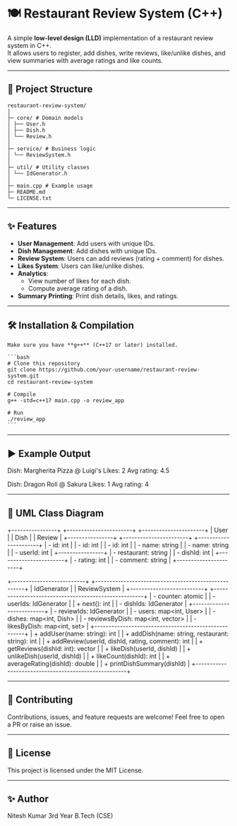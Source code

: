 # 🍽️ Restaurant Review System (C++)

A simple **low-level design (LLD)** implementation of a restaurant review system in C++.  
It allows users to register, add dishes, write reviews, like/unlike dishes, and view summaries with average ratings and like counts.

---

## 📂 Project Structure

    restaurant-review-system/
    │
    ├─ core/ # Domain models
    │ ├── User.h
    │ ├── Dish.h
    │ └── Review.h
    │
    ├─ service/ # Business logic
    │ └── ReviewSystem.h
    │
    ├─ util/ # Utility classes
    │ └── IdGenerator.h
    │
    ├─ main.cpp # Example usage
    ├─ README.md
    └─ LICENSE.txt

---

## ✨ Features

- **User Management**: Add users with unique IDs.  
- **Dish Management**: Add dishes with unique IDs.  
- **Review System**: Users can add reviews (rating + comment) for dishes.  
- **Likes System**: Users can like/unlike dishes.  
- **Analytics**:  
  - View number of likes for each dish.  
  - Compute average rating of a dish.  
- **Summary Printing**: Print dish details, likes, and ratings.  

---

## 🛠️ Installation & Compilation

    Make sure you have **g++** (C++17 or later) installed.

    ```bash
    # Clone this repository
    git clone https://github.com/your-username/restaurant-review-system.git
    cd restaurant-review-system

    # Compile
    g++ -std=c++17 main.cpp -o review_app

    # Run
    ./review_app
    ```
---

## ▶️ Example Output

Dish: Margherita Pizza @ Luigi's
Likes: 2
Avg rating: 4.5

Dish: Dragon Roll @ Sakura
Likes: 1
Avg rating: 4

---

## 🧩 UML Class Diagram

+----------------+        +-----------------------+        +----------------------+
|     User       |        |        Dish           |        |       Review         |
+----------------+        +-----------------------+        +----------------------+
| - id: int      |        | - id: int             |        | - id: int            |
| - name: string |        | - name: string        |        | - userId: int        |
+----------------+        | - restaurant: string  |        | - dishId: int        |
                          +-----------------------+        | - rating: int        |
                                                           | - comment: string    |
                                                           +----------------------+

+--------------------------+        +-----------------------------------------------------+
|      IdGenerator         |        |                   ReviewSystem                      |
+--------------------------+        +-----------------------------------------------------+
| - counter: atomic<int>   |        | - userIds: IdGenerator                              |
| + next(): int            |        | - dishIds: IdGenerator                              |
+--------------------------+        | - reviewIds: IdGenerator                            |
                                    | - users: map<int, User>                             |
                                    | - dishes: map<int, Dish>                            |
                                    | - reviewsByDish: map<int, vector<Review>>           |
                                    | - likesByDish: map<int, set<int>>                   |
                                    +-----------------------------------------------------+
                                    | + addUser(name: string): int                        |
                                    | + addDish(name: string, restaurant: string): int    |
                                    | + addReview(userId, dishId, rating, comment): int   |
                                    | + getReviews(dishId: int): vector<Review>           |
                                    | + likeDish(userId, dishId)                          |
                                    | + unlikeDish(userId, dishId)                        |
                                    | + likeCount(dishId): int                            |
                                    | + averageRating(dishId): double                     |
                                    | + printDishSummary(dishId)                          |
                                    +-----------------------------------------------------+

---

## 🤝 Contributing

Contributions, issues, and feature requests are welcome!
Feel free to open a PR or raise an issue.

---

## 📜 License

This project is licensed under the MIT License.

---

## ✨ Author
Nitesh Kumar 3rd Year B.Tech (CSE)
